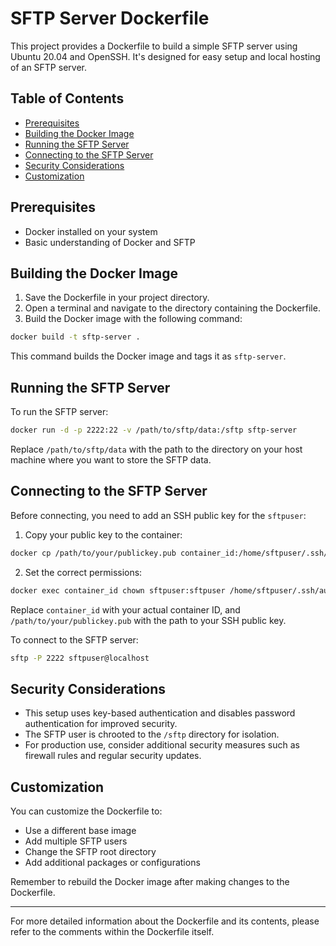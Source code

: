 # SFTP Server Dockerfile

This project provides a Dockerfile to build a simple SFTP server using Ubuntu 20.04 and OpenSSH. It's designed for easy setup and local hosting of an SFTP server.

## Table of Contents
- [Prerequisites](#prerequisites)
- [Building the Docker Image](#building-the-docker-image)
- [Running the SFTP Server](#running-the-sftp-server)
- [Connecting to the SFTP Server](#connecting-to-the-sftp-server)
- [Security Considerations](#security-considerations)
- [Customization](#customization)

## Prerequisites

- Docker installed on your system
- Basic understanding of Docker and SFTP

## Building the Docker Image

1. Save the Dockerfile in your project directory.
2. Open a terminal and navigate to the directory containing the Dockerfile.
3. Build the Docker image with the following command:

```bash
docker build -t sftp-server .
```

This command builds the Docker image and tags it as `sftp-server`.

## Running the SFTP Server

To run the SFTP server:

```bash
docker run -d -p 2222:22 -v /path/to/sftp/data:/sftp sftp-server
```

Replace `/path/to/sftp/data` with the path to the directory on your host machine where you want to store the SFTP data.

## Connecting to the SFTP Server

Before connecting, you need to add an SSH public key for the `sftpuser`:

1. Copy your public key to the container:

```bash
docker cp /path/to/your/publickey.pub container_id:/home/sftpuser/.ssh/authorized_keys
```

2. Set the correct permissions:

```bash
docker exec container_id chown sftpuser:sftpuser /home/sftpuser/.ssh/authorized_keys
```

Replace `container_id` with your actual container ID, and `/path/to/your/publickey.pub` with the path to your SSH public key.

To connect to the SFTP server:

```bash
sftp -P 2222 sftpuser@localhost
```

## Security Considerations

- This setup uses key-based authentication and disables password authentication for improved security.
- The SFTP user is chrooted to the `/sftp` directory for isolation.
- For production use, consider additional security measures such as firewall rules and regular security updates.

## Customization

You can customize the Dockerfile to:
- Use a different base image
- Add multiple SFTP users
- Change the SFTP root directory
- Add additional packages or configurations

Remember to rebuild the Docker image after making changes to the Dockerfile.

---

For more detailed information about the Dockerfile and its contents, please refer to the comments within the Dockerfile itself.
